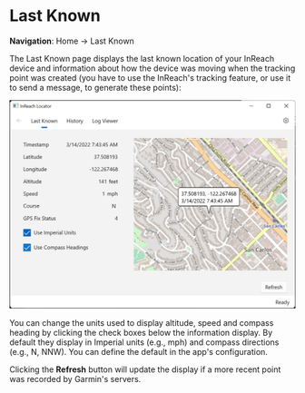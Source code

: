 # Last Known

**Navigation**: Home -> Last Known

The Last Known page displays the last known location of your InReach device and information about how the device was moving when the tracking point was created (you have to use the InReach's tracking feature, or use it to send a message, to generate these points):

![last known position](assets/last-known.jpg)

You can change the units used to display altitude, speed and compass heading by clicking the check boxes below the information display. By default they display in Imperial units (e.g., mph) and compass directions (e.g., N, NNW). You can define the default in the app's configuration.

Clicking the **Refresh** button will update the display if a more recent point was recorded by Garmin's servers.
